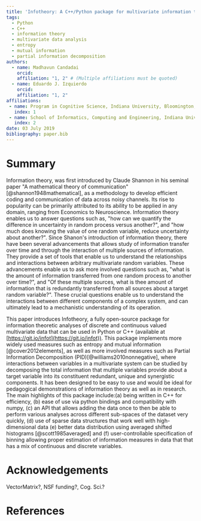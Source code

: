 ```yaml
---
title: 'Infotheory: A C++/Python package for multivariate information theoretic analysis'
tags:
  - Python
  - C++
  - information theory
  - multivariate data analysis
  - entropy
  - mutual information
  - partial information decomposition
authors:
  - name: Madhavun Candadai
    orcid:
    affiliation: "1, 2" # (Multiple affiliations must be quoted)
  - name: Eduardo J. Izquierdo
    orcid:
    affiliation: "1, 2"
affiliations:
 - name: Program in Cognitive Science, Indiana University, Bloomington, IN, U.S.A.
   index: 1
 - name: School of Informatics, Computing and Engineering, Indiana University, Bloomington, IN, U.S.A.
   index: 2
date: 03 July 2019
bibliography: paper.bib
---
```


# Summary

Information theory, was first introduced by Claude Shannon in his seminal paper "A mathematical theory of communication"[@shannon1948mathematical], as a methodology to develop efficient coding and communication of data across noisy channels. Its rise to popularity can be primarily attributed to its ability to be applied in any domain, ranging from Economics to Neuroscience. Information theory enables us to answer questions such as, "how can we quantify the difference in uncertainty in random process versus another?", and "how much does knowing the value of one random variable, reduce uncertainty about another?". Since Shanon's introduction of information theory, there have been several advancements that allows study of information transfer over time and through the interaction of multiple sources of information. They provide a set of tools that enable us to understand the relationships and interactions between arbitrary multivariate random variables.
These advancements enable us to ask more involved questions such as, "what is the amount of information transferred from one random process to another over time?", and "Of these multiple sources, what is thee amount of information that is redundantly transferred from all sources about a target random variable?". These crucial questions enable us to understand the interactions between different components of a complex system, and can ultimately lead to a mechanistic understanding of its operation.

This paper introduces Infotheory, a fully open-source package for information theoretic analyses of discrete and continuous valued multivariate data that can be used in Python or C++ (available at [https://git.io/infot](https://git.io/infot)). This package implements more widely used measures such as entropy and mutual information [@cover2012elements], as well as more involved measures such as Partial Information Decomposition (PID)[@williams2010nonnegative], where interactions between variables in a multivariate system can be studied by decomposing the total information that multiple variables provide about a target variable into its constituent redundant, unique and synergistic components. It has been designed to be easy to use and would be ideal for pedagogical demonstrations of information theory as well as in research. The main highlights of this package include:(a) being written in C++ for efficiency, (b) ease of use via python bindings and compatibility with numpy, (c) an API that allows adding the data once to then be able to perform various analyses across different sub-spaces of the dataset very quickly, (d) use of sparse data structures that work well with high-dimensional data (e) better data distribution using averaged shifted histograms [@scott1985averaged] and (f) user-controllable specification of binning allowing proper estimation of information measures in data that that has a mix of continuous and discrete variables.



# Acknowledgements

VectorMatrix?, NSF funding?, Cog. Sci.?

# References
